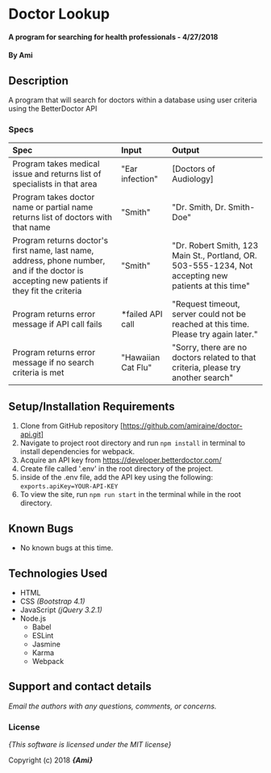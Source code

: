 # Doctor Lookup

#### A program for searching for health professionals - 4/27/2018

#### By **Ami**

## Description

A program that will search for doctors within a database using user criteria using the BetterDoctor API

### Specs
| Spec | Input | Output |
| :-------------     | :------------- | :------------- |
| Program takes medical issue and returns list of specialists in that area | "Ear infection" | [Doctors of Audiology] |
| Program takes doctor name or partial name returns list of doctors with that name | "Smith" | "Dr. Smith, Dr. Smith-Doe" |
| Program returns doctor's first name, last name, address, phone number, and if the doctor is accepting new patients if they fit the criteria | "Smith" | "Dr. Robert Smith, 123 Main St., Portland, OR. 503-555-1234, Not accepting new patients at this time" |
| Program returns error message if API call fails | *failed API call | "Request timeout, server could not be reached at this time. Please try again later." |
| Program returns error message if no search criteria is met | "Hawaiian Cat Flu" | "Sorry, there are no doctors related to that criteria, please try another search" |





## Setup/Installation Requirements

1. Clone from GitHub repository [https://github.com/amiraine/doctor-api.git]
2. Navigate to project root directory and run `npm install` in terminal to install dependencies for webpack.
3. Acquire an API key from https://developer.betterdoctor.com/
4. Create file called '.env' in the root directory of the project.
5. inside of the .env file, add the API key using the following: `exports.apiKey=YOUR-API-KEY`
6. To view the site, run `npm run start` in the terminal while in the root directory. 

## Known Bugs
* No known bugs at this time.

## Technologies Used

* HTML
* CSS _(Bootstrap 4.1)_
* JavaScript _(jQuery 3.2.1)_
* Node.js
  * Babel
  * ESLint
  * Jasmine
  * Karma
  * Webpack

## Support and contact details

_Email the authors with any questions, comments, or concerns._

### License

*{This software is licensed under the MIT license}*

Copyright (c) 2018 **_{Ami}_**
